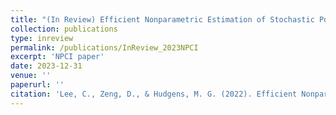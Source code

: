 ```yaml
---
title: "(In Review) Efficient Nonparametric Estimation of Stochastic Policy Effects with Clustered Interference"
collection: publications
type: inreview
permalink: /publications/InReview_2023NPCI
excerpt: 'NPCI paper'
date: 2023-12-31
venue: ''
paperurl: ''
citation: 'Lee, C., Zeng, D., & Hudgens, M. G. (2022). Efficient Nonparametric Estimation of Stochastic Policy Effects with Clustered Interference. https://arxiv.org/abs/2212.10959'
---
```

